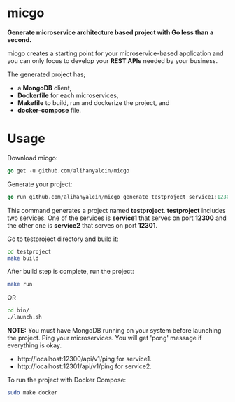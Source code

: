 # micgo
**Generate microservice architecture based project with Go less than a second.**

micgo creates a starting point for your microservice-based application and you can only focus to develop your **REST APIs** needed by your business. 

The generated project has; 
* a **MongoDB** client, 
* **Dockerfile** for each microservices, 
* **Makefile** to build, run and dockerize the project, and
* **docker-compose** file.

# Usage

Download micgo:
```go
go get -u github.com/alihanyalcin/micgo
```
Generate your project:
```go
go run github.com/alihanyalcin/micgo generate testproject service1:12300 service2:12301
```
This command generates a project named **testproject**. **testproject** includes two services. One of the services is **service1** that serves on port **12300** and the other one is **service2** that serves on port **12301**.

Go to testproject directory and build it: 
```sh
cd testproject
make build
```
After build step is complete, run the project:
```sh
make run
```
OR
```sh
cd bin/
./launch.sh
```
**NOTE:** You must have MongoDB running on your system before launching the project.
Ping your microservices. You will get 'pong' message if everything is okay.
- http://localhost:12300/api/v1/ping for service1.
- http://localhost:12301/api/v1/ping for service2.

To run the project with Docker Compose:
```sh
sudo make docker
```
